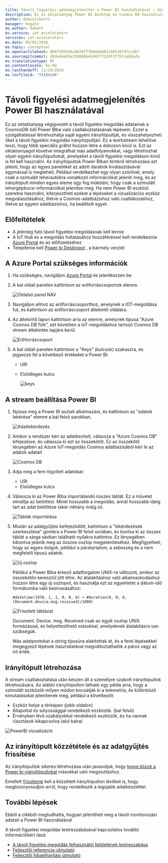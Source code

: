```yaml
---
title: Távoli figyelési adatmegjelenítés a Power BI használatával – Azure | Microsoft Docs
description: Ez az oktatóanyag Power BI Desktop és Cosmos DB használatával integrálja a távoli figyelési megoldásból származó adatok testreszabott vizualizációba való integrálását. Így a felhasználók saját egyéni irányítópultokat hozhatnak létre, és megoszthatják őket a megoldásban nem szereplő felhasználók számára.
author: dominicbetts
manager: hegate
ms.author: dobett
ms.service: iot-accelerators
services: iot-accelerators
ms.date: 05/01/2018
ms.topic: conceptual
ms.openlocfilehash: 8b0f395936c8628ff7b8dab601168538f97ccdb7
ms.sourcegitcommit: dbde4aed5a3188d6b4244ff7220f2f75fce65ada
ms.translationtype: MT
ms.contentlocale: hu-HU
ms.lasthandoff: 11/19/2019
ms.locfileid: "74184246"
---
```

# <a name="visualize-remote-monitoring-data-using-power-bi"></a>Távoli figyelési adatmegjelenítés Power BI használatával

Ez az oktatóanyag végigvezeti a távoli figyelési megoldás adatainak a CosmosDB-ből Power BIba való csatlakoztatásának lépésein. Ezzel a szolgáltatással létrehozhatja saját egyéni irányítópultját, és visszahelyezheti őket a távoli figyelési megoldás irányítópultján. Ez a workstream lehetővé teszi, hogy több speciális gráfot hozzon létre a dobozon kívül is. Ezt az oktatóanyagot követve integrálhat más adatfolyamokkal, vagy létrehozhat olyan egyéni irányítópultokat, amelyeket a távoli figyelési megoldáson kívül is fel kell használni. Az irányítópultok Power BIban történő létrehozása azt jelenti, hogy az egyes paneleket az adott darabok kiválasztásával egymással is megteheti. Például rendelkezhet egy olyan szűrővel, amely csak a szimulált teherautókra vonatkozó információkat jeleníti meg, és az irányítópult minden egyes eleme úgy fog működni, hogy csak a szimulált tehergépkocsi-információkat jelenítse meg. Ha nem Power BI eszközt szeretne használni, kiterjesztheti ezeket a lépéseket a vizualizációs eszköz megválasztásához, illetve a Cosmos-adatbázishoz való csatlakozáshoz, illetve az egyéni adatbázishoz, ha beállított egyet. 

## <a name="prerequisites"></a>Előfeltételek

- A jelenleg futó távoli figyelési megoldásnak kell lennie
- A IoT Hub és a megoldás futtatásához hozzáféréssel kell rendelkeznie [Azure Portal](https://portal.azure.com) és az előfizetéséhez
- Telepítenie kell [Power bi Desktopot](https://powerbi.microsoft.com) , a bármely verziót


## <a name="information-needed-from-azure-portal"></a>A Azure Portal szükséges információk

1. Ha szükséges, navigáljon [Azure Portal](https://portal.azure.com) és jelentkezzen be

2. A bal oldali panelen kattintson az erőforráscsoportok elemre.

    ![Oldalsó panel NAV](./media/iot-accelerators-integrate-data-powerbi/side_panel.png)

3. Navigáljon ahhoz az erőforráscsoporthoz, amelynek a IOT-megoldása fut, és kattintson az erőforráscsoport áttekintő oldalára. 

4. Az áttekintő lapon kattintson arra az elemre, amelynek típusa "Azure Cosmos DB fiók", ezt követően a IoT-megoldáshoz tartozó Cosmos DB stream áttekintés lapjára kerül.

    ![Erőforráscsoport](./media/iot-accelerators-integrate-data-powerbi/resource_groups.png)

5. A bal oldali panelen kattintson a "Keys" (kulcsok) szakaszra, és jegyezze fel a következő értékeket a Power BI:

   - URI
   - Elsődleges kulcs

     ![keys](./media/iot-accelerators-integrate-data-powerbi/keys.png)

## <a name="setting-up-the-stream-in-power-bi"></a>A stream beállítása Power BI
  
1. Nyissa meg a Power BI asztali alkalmazást, és kattintson az "adatok lekérése" elemre a bal felső sarokban. 

    ![Adatlekérdezés](./media/iot-accelerators-integrate-data-powerbi/get_data.png)

2. Amikor a rendszer kéri az adatbevitelt, válassza a "Azure Cosmos DB" kifejezésre, és válassza ki ezt az összekötőt. Ez az összekötő lényegében az Azure IoT-megoldás Cosmos adatbázisából kéri le az adatok adatait
  
    ![Cosmos DB](./media/iot-accelerators-integrate-data-powerbi/cosmos_db.png)
  
3. Adja meg a fent rögzített adatokat:

    * URI
    * Elsődleges kulcs

4. Válassza ki az Power BIba importálandó összes táblát. Ez a művelet elindítja az betöltést. Minél hosszabb a megoldás, annál hosszabb ideig tart az adat betöltése (akár néhány óráig is). 

    ![Táblák importálása](./media/iot-accelerators-integrate-data-powerbi/import_tables.png)

5. Miután az adatgyűjtés befejeződött, kattintson a "lekérdezések szerkesztése" gombra a Power BI felső sorában, és bontsa ki az összes táblát a sárga sávban található nyilakra kattintva. Ez lényegében kibontva jelenik meg az összes oszlop megjelenítéséhez. Megfigyelheti, hogy az egyes dolgok, például a páratartalom, a sebesség és a nem megfelelő típusú adatok.

    ![Új oszlop](./media/iot-accelerators-integrate-data-powerbi/new_column.png)
  
    Például a Power BIba érkező adatforgalom UNIX-ra változott, amikor az összekötőn keresztül jött létre. Az átalakításhoz való alkalmazkodáshoz hozzon létre egy új oszlopot, és használja ezt az egyenletet a dátum-idő formátumba való beolvasásához: 

    ```text
    #datetime(1970, 1, 1, 0, 0, 0) + #duration(0, 0, 0, [Document.device.msg.received]/1000)
    ```

    ![Frissített táblázat](./media/iot-accelerators-integrate-data-powerbi/updated_table.png)
  
    Document. Device. msg. Received csak az egyik oszlop UNIX formázással, és helyettesíthető másokkal, amelyeknek átalakításra van szükségük. 
  
    Más adatpontokat a string típusúra alakítottak át, és a fenti lépésekkel megegyező lépések használatával megváltoztathatók a páros vagy az int érték.

## <a name="creating-a-dashboard"></a>Irányítópult létrehozása

A stream csatlakoztatása után készen áll a személyre szabott irányítópultok létrehozására. Az alábbi irányítópulton látható egy példa arra, hogy a szimulált eszközök milyen módon bocsátják ki a telemetria, és különböző kimutatásokat jelenítenek meg, például a következőt: 

* Eszköz helye a térképen (jobb oldalon)
* Állapottal és súlyossággal rendelkező eszközök. (bal felső)
* Érvényben lévő szabályokkal rendelkező eszközök, és ha vannak riasztások kikapcsolva (alul balra)

![PowerBi vizualizáció](./media/iot-accelerators-integrate-data-powerbi/visual_data.png)

## <a name="publishing-the-dashboard-and-refreshing-the-data"></a>Az irányítópult közzététele és az adatgyűjtés frissítése

Az irányítópultok sikeres létrehozása után javasoljuk, hogy [tegye közzé a Power bi-irányítópultokat](https://docs.microsoft.com/power-bi/desktop-upload-desktop-files) másokkal való megosztáshoz.

Emellett [frissítenie](https://docs.microsoft.com/power-bi/refresh-data) kell a közzétett irányítópulton lévőket is, hogy megbizonyosodjon arról, hogy rendelkezik a legújabb adatkészlettel.

## <a name="next-steps"></a>További lépések

Ebből a cikkből megtudhatta, hogyan jelenítheti meg a távoli monitorozási adatait a Power BI használatával

A távoli figyelési megoldás testreszabásával kapcsolatos további információkért lásd:

* [A távoli figyelési megoldás felhasználói felületének testreszabása](iot-accelerators-remote-monitoring-customize.md)
* [Fejlesztői referencia-útmutató](https://github.com/Azure/azure-iot-pcs-remote-monitoring-dotnet/wiki/Developer-Reference-Guide)
* [Fejlesztői hibaelhárítási útmutató](https://github.com/Azure/azure-iot-pcs-remote-monitoring-dotnet/wiki/Developer-Troubleshooting-Guide)

